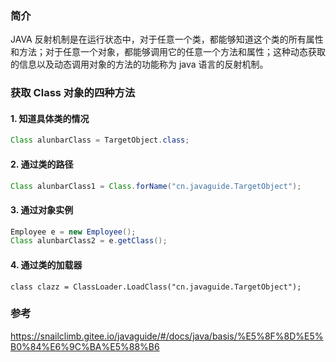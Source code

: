 
### 简介

JAVA 反射机制是在运行状态中，对于任意一个类，都能够知道这个类的所有属性和方法；对于任意一个对象，都能够调用它的任意一个方法和属性；这种动态获取的信息以及动态调用对象的方法的功能称为 java 语言的反射机制。

### 获取 Class 对象的四种方法

#### 1. 知道具体类的情况

```java
Class alunbarClass = TargetObject.class;
```

#### 2. 通过类的路径

```java
Class alunbarClass1 = Class.forName("cn.javaguide.TargetObject");
```

#### 3. 通过对象实例

```java
Employee e = new Employee();
Class alunbarClass2 = e.getClass();
```

#### 4. 通过类的加载器
```
class clazz = ClassLoader.LoadClass("cn.javaguide.TargetObject");
```


### 参考

https://snailclimb.gitee.io/javaguide/#/docs/java/basis/%E5%8F%8D%E5%B0%84%E6%9C%BA%E5%88%B6